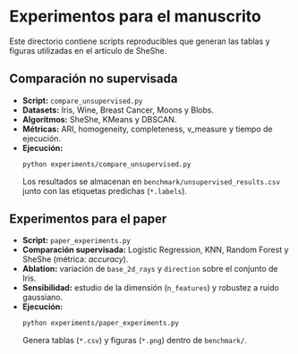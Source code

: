 # Experimentos para el manuscrito

Este directorio contiene scripts reproducibles que generan las tablas y figuras
utilizadas en el artículo de SheShe.

## Comparación no supervisada
- **Script:** `compare_unsupervised.py`
- **Datasets:** Iris, Wine, Breast Cancer, Moons y Blobs.
- **Algoritmos:** SheShe, KMeans y DBSCAN.
- **Métricas:** ARI, homogeneity, completeness, v_measure y tiempo de ejecución.
- **Ejecución:**
  ```bash
  python experiments/compare_unsupervised.py
  ```
  Los resultados se almacenan en `benchmark/unsupervised_results.csv` junto con
  las etiquetas predichas (`*.labels`).

## Experimentos para el paper
- **Script:** `paper_experiments.py`
- **Comparación supervisada:** Logistic Regression, KNN, Random Forest y SheShe
  (métrica: *accuracy*).
- **Ablation:** variación de `base_2d_rays` y `direction` sobre el conjunto de
  Iris.
- **Sensibilidad:** estudio de la dimensión (`n_features`) y robustez a ruido
  gaussiano.
- **Ejecución:**
  ```bash
  python experiments/paper_experiments.py
  ```
  Genera tablas (`*.csv`) y figuras (`*.png`) dentro de `benchmark/`.
